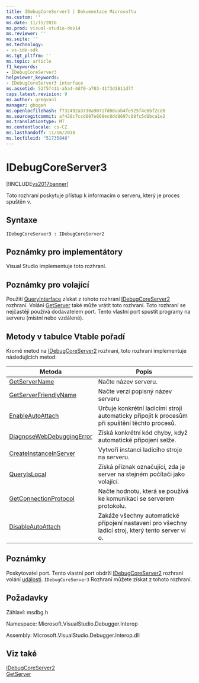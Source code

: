 ```yaml
---
title: IDebugCoreServer3 | Dokumentace Microsoftu
ms.custom: ''
ms.date: 11/15/2016
ms.prod: visual-studio-dev14
ms.reviewer: ''
ms.suite: ''
ms.technology:
- vs-ide-sdk
ms.tgt_pltfrm: ''
ms.topic: article
f1_keywords:
- IDebugCoreServer3
helpviewer_keywords:
- IDebugCoreServer3 interface
ms.assetid: 51f5f41b-a5a4-4df0-a703-41f3d1811d7f
caps.latest.revision: 9
ms.author: gregvanl
manager: ghogen
ms.openlocfilehash: f732492a3730a9071fd08aab4fe925f4e6bf2cd0
ms.sourcegitcommit: af428c7ccd007e668ec0dd8697c88fc5d8bca1e2
ms.translationtype: MT
ms.contentlocale: cs-CZ
ms.lasthandoff: 11/16/2018
ms.locfileid: "51735848"
---
```

# <a name="idebugcoreserver3"></a>IDebugCoreServer3
[!INCLUDE[vs2017banner](../../../includes/vs2017banner.md)]

Toto rozhraní poskytuje přístup k informacím o serveru, který je proces spuštěn v.  
  
## <a name="syntax"></a>Syntaxe  
  
```  
IDebugCoreServer3 : IDebugCoreServer2  
```  
  
## <a name="notes-for-implementers"></a>Poznámky pro implementátory  
 Visual Studio implementuje toto rozhraní.  
  
## <a name="notes-for-callers"></a>Poznámky pro volající  
 Použití [QueryInterface](http://msdn.microsoft.com/library/62fce95e-aafa-4187-b50b-e6611b74c3b3) získat z tohoto rozhraní [IDebugCoreServer2](../../../extensibility/debugger/reference/idebugcoreserver2.md) rozhraní. Volání [GetServer](../../../extensibility/debugger/reference/idebugdefaultport2-getserver.md) také může vrátit toto rozhraní. Toto rozhraní se nejčastěji používá dodavatelem port. Tento vlastní port spustit programy na serveru (místní nebo vzdálené).  
  
## <a name="methods-in-vtable-order"></a>Metody v tabulce Vtable pořadí  
 Kromě metod na [IDebugCoreServer2](../../../extensibility/debugger/reference/idebugcoreserver2.md) rozhraní, toto rozhraní implementuje následujících metod:  
  
|Metoda|Popis|  
|------------|-----------------|  
|[GetServerName](../../../extensibility/debugger/reference/idebugcoreserver3-getservername.md)|Načte název serveru.|  
|[GetServerFriendlyName](../../../extensibility/debugger/reference/idebugcoreserver3-getserverfriendlyname.md)|Načte verzi popisný název serveru|  
|[EnableAutoAttach](../../../extensibility/debugger/reference/idebugcoreserver3-enableautoattach.md)|Určuje konkrétní ladicími stroji automaticky připojit k procesům při spuštění těchto procesů.|  
|[DiagnoseWebDebuggingError](../../../extensibility/debugger/reference/idebugcoreserver3-diagnosewebdebuggingerror.md)|Získá konkrétní kód chyby, když automatické připojení selže.|  
|[CreateInstanceInServer](../../../extensibility/debugger/reference/idebugcoreserver3-createinstanceinserver.md)|Vytvoří instanci ladicího stroje na serveru.|  
|[QueryIsLocal](../../../extensibility/debugger/reference/idebugcoreserver3-queryislocal.md)|Získá příznak označující, zda je server na stejném počítači jako volající.|  
|[GetConnectionProtocol](../../../extensibility/debugger/reference/idebugcoreserver3-getconnectionprotocol.md)|Načte hodnotu, která se používá ke komunikaci se serverem protokolu.|  
|[DisableAutoAttach](../../../extensibility/debugger/reference/idebugcoreserver3-disableautoattach.md)|Zakáže všechny automatické připojení nastavení pro všechny ladicí stroj, který tento server ví o.|  
  
## <a name="remarks"></a>Poznámky  
 Poskytovatel port. Tento vlastní port obdrží [IDebugCoreServer2](../../../extensibility/debugger/reference/idebugcoreserver2.md) rozhraní volání [události](../../../extensibility/debugger/reference/idebugportevents2-event.md). `IDebugCoreServer3` Rozhraní můžete získat z tohoto rozhraní.  
  
## <a name="requirements"></a>Požadavky  
 Záhlaví: msdbg.h  
  
 Namespace: Microsoft.VisualStudio.Debugger.Interop  
  
 Assembly: Microsoft.VisualStudio.Debugger.Interop.dll  
  
## <a name="see-also"></a>Viz také  
 [IDebugCoreServer2](../../../extensibility/debugger/reference/idebugcoreserver2.md)   
 [GetServer](../../../extensibility/debugger/reference/idebugdefaultport2-getserver.md)

